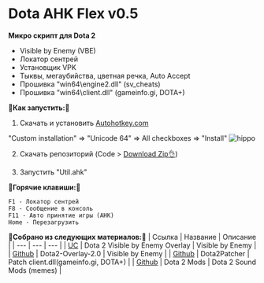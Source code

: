 # Dota AHK Flex v0.5
 
__Микро скрипт для Dota 2__
 - Visible by Enemy (VBE)
 - Локатор сентрей
 - Установщик VPK
 - Тыквы, мегаубийства, цветная речка, Auto Accept
 - Прошивка "win64\engine2.dll" (sv_cheats)
 - Прошивка "win64\client.dll" (gameinfo.gi, DOTA+)

:memo:__Как запустить:__:memo:

1. Скачать и установить [Autohotkey.com](https://www.autohotkey.com/download/ahk-install.exe)

  "Custom installation" => "Unicode 64" => All checkboxes => "Install"
![hippo](https://media.giphy.com/media/LerrohpjasApOHH9G1/giphy.gif)

2. Скачать репозиторий (Code > [Download Zip👌](https://github.com/Kramar1337/Dota-AHK-flex/archive/main.zip))

3. Запустить "Util.ahk"

:musical_keyboard:__Горячие клавиши:__:musical_keyboard:
```
F1 - Локатор сентрей
F8 - Сообщение в консоль
F11 - Авто принятие игры (AHK)
Home - Перезагрузить
```

__🔗Собрано из следующих материалов:🔗__
| Ссылка | Название | Описание |
| --- | --- | --- |
| [UC](https://www.unknowncheats.me/forum/other-mmorpg-and-strategy/402262-dota-2-visible-enemy-overlay.html) | Dota 2 Visible by Enemy Overlay | Visible by Enemy |
| [Github](https://github.com/skrixx68/Dota2-Overlay-2.0) | Dota2-Overlay-2.0 | Visible by Enemy |
| [Github](https://github.com/Wolf49406/Dota2Patcher) | Dota2Patcher | Patch client.dll(gameinfo.gi, DOTA+) |
| [Github](https://github.com/boscutti939/damods) | Dota 2 Mods | Dota 2 Sound Mods (memes) |

